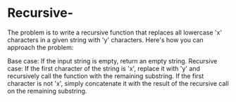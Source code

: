 # Recursive-  

The problem is to write a recursive function that replaces all lowercase 'x' characters in a given string with 'y' characters. Here's how you can approach the problem:

Base case: If the input string is empty, return an empty string.
Recursive case: If the first character of the string is 'x', replace it with 'y' and recursively call the function with the remaining substring. If the first character is not 'x', simply concatenate it with the result of the recursive call on the remaining substring. 
